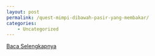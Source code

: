 ```yaml
---
layout: post
permalink: /quest-mimpi-dibawah-pasir-yang-membakar/
categories:
    - Uncategorized
---
```


[Baca Selengkapnya](/09)